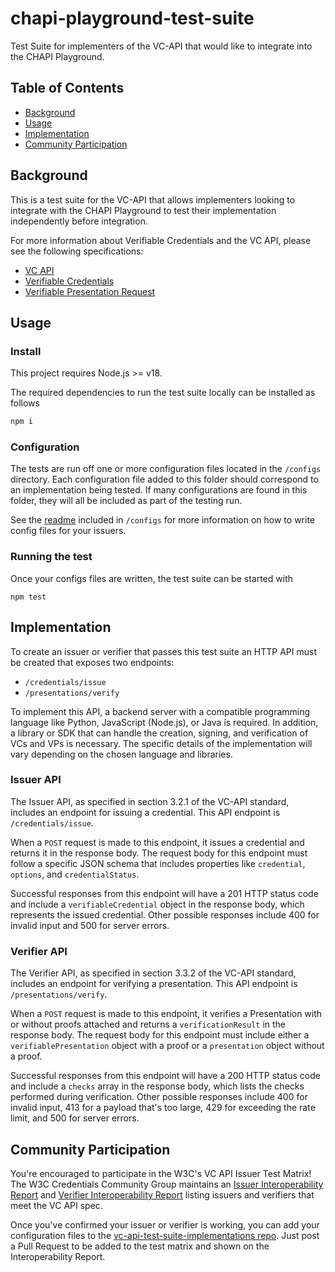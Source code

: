 # chapi-playground-test-suite

Test Suite for implementers of the VC-API that would like to integrate into the
CHAPI Playground.

## Table of Contents

- [Background](#background)
- [Usage](#usage)
- [Implementation](#implementation)
- [Community Participation](#community-participation)

## Background

This is a test suite for the VC-API that allows implementers looking to
integrate with the CHAPI Playground to test their implementation independently
before integration.

For more information about Verifiable Credentials and the VC API, please see the
following specifications:

- [VC API]
- [Verifiable Credentials]
- [Verifiable Presentation Request]

## Usage

### Install

This project requires Node.js >= v18.

The required dependencies to run the test suite locally can be installed as
follows

```js
npm i
```

### Configuration

The tests are run off one or more configuration files located in the `/configs`
directory. Each configuration file added to this folder should correspond to an
implementation being tested. If many configurations are found in this folder,
they will all be included as part of the testing run.

See the [readme](/configs/README.md) included in `/configs` for more information
on how to write config files for your issuers.

### Running the test

Once your configs files are written, the test suite can be started with

```
npm test
```

## Implementation

To create an issuer or verifier that passes this test suite an HTTP API must be
created that exposes two endpoints:

- `/credentials/issue`
- `/presentations/verify`

To implement this API, a backend server with a compatible programming language
like Python, JavaScript (Node.js), or Java is required. In addition, a library
or SDK that can handle the creation, signing, and verification of VCs and VPs is
necessary. The specific details of the implementation will vary depending on the
chosen language and libraries.

### Issuer API

The Issuer API, as specified in section 3.2.1 of the VC-API standard, includes
an endpoint for issuing a credential. This API endpoint is `/credentials/issue`.

When a `POST` request is made to this endpoint, it issues a credential and
returns it in the response body. The request body for this endpoint must follow
a specific JSON schema that includes properties like `credential`, `options`,
and `credentialStatus`.

Successful responses from this endpoint will have a 201 HTTP status code and
include a `verifiableCredential` object in the response body, which represents
the issued credential. Other possible responses include 400 for invalid input
and 500 for server errors.

### Verifier API

The Verifier API, as specified in section 3.3.2 of the VC-API standard, includes
an endpoint for verifying a presentation. This API endpoint is
`/presentations/verify`.

When a `POST` request is made to this endpoint, it verifies a Presentation with
or without proofs attached and returns a `verificationResult` in the response
body. The request body for this endpoint must include either a
`verifiablePresentation` object with a proof or a `presentation` object without
a proof.

Successful responses from this endpoint will have a 200 HTTP status code and
include a `checks` array in the response body, which lists the checks performed
during verification. Other possible responses include 400 for invalid input, 413
for a payload that's too large, 429 for exceeding the rate limit, and 500 for
server errors.

## Community Participation

You're encouraged to participate in the W3C's VC API Issuer Test Matrix! The W3C
Credentials Community Group maintains an [Issuer Interoperability Report] and
[Verifier Interoperability Report] listing issuers and verifiers that meet the
VC API spec.

Once you've confirmed your issuer or verifier is working, you can add your
configuration files to the [vc-api-test-suite-implementations repo]. Just post a
Pull Request to be added to the test matrix and shown on the Interoperability
Report.

[VC API]: https://w3c-ccg.github.io/vc-api/
[Verifiable Credentials]: https://www.w3.org/TR/vc-data-model/
[Verifiable Presentation Request]: https://w3c-ccg.github.io/vp-request-spec/
[Issuer Interoperability Report]:
  https://w3c-ccg.github.io/vc-api-issuer-test-suite/
[Verifier Interoperability Report]:
  https://w3c-ccg.github.io/vc-api-verifier-test-suite/
[vc-api-test-suite-implementations repo]:
  https://github.com/w3c-ccg/vc-api-test-suite-implementations
